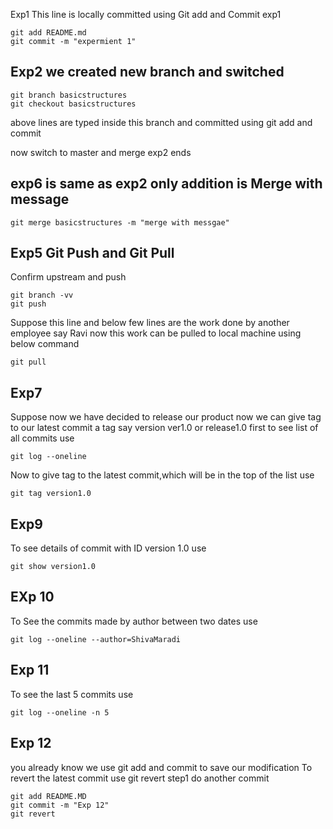 
Exp1 This line is locally committed using Git add and Commit exp1
```
git add README.md
git commit -m "expermient 1"
```
 
## Exp2 we created new branch and switched
```
git branch basicstructures
git checkout basicstructures
```
above lines are typed inside this branch and committed using git add and commit
 
now switch to master and merge exp2 ends  
## exp6 is same as exp2 only addition is Merge with message
```
git merge basicstructures -m "merge with messgae"
```
 
## Exp5 Git Push and Git Pull
Confirm upstream and push
```
git branch -vv
git push    
```
Suppose this line and below few lines are the work done by another employee say Ravi
now this work can be pulled to local machine using below command
```
git pull
```
 
## Exp7
Suppose now we have decided to release our product
now we can give tag to our latest commit a tag say version ver1.0 or release1.0
first to see list of all commits use
```
git log --oneline
```
Now to give tag to the latest commit,which will be in the top of the list use
```
git tag version1.0
```
 
## Exp9
To see details of commit with ID version 1.0 use
```
git show version1.0
```
 
## EXp 10
To See the commits made by author between two dates use
```
git log --oneline --author=ShivaMaradi
```
 
## Exp 11
To see the last 5 commits use
```
git log --oneline -n 5
```
 
## Exp 12
you already know we use git add and commit to save our modification
To revert the latest commit use git revert
step1 do another commit
```
git add README.MD  
git commit -m "Exp 12"
git revert
```
 

